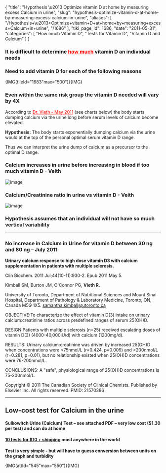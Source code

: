 {
  "title": "Hypothesis \u2013 Optimize vitamin D at home by measuring excess Calcium in urine",
  "slug": "hypothesis-optimize-vitamin-d-at-home-by-measuring-excess-calcium-in-urine",
  "aliases": [
    "/Hypothesis+\u2013+Optimize+vitamin+D+at+home+by+measuring+excess+Calcium+in+urine",
    "/1686"
  ],
  "tiki_page_id": 1686,
  "date": "2011-05-31",
  "categories": [
    "How much Vitamin D",
    "Tests for Vitamin D",
    "Vitamin D and Calcium"
  ]
}


### It is difficult to determine <a href="/posts/how-much" style="color: red; text-decoration: underline;" title="This link has an unknown page_id: 766">how much</a> vitamin D an individual needs

### Need to add vitamin D for each of the following reasons

{IMG(fileId="1683"max="500")}{IMG}

### Even within the same risk group the vitamin D needed will vary by 4X

According to <a href="/posts/dr-vieth" style="color: red; text-decoration: underline;" title="This link has an unknown page_id: 1660">Dr. Vieth - May 2011</a> (see charts below) the body starts dumping calcium via the urine long before serum levels of calcium become elevated.

 **Hypothesis:**  The body starts exponentially dumping calcium via the urine would at the top of the personal optimal serum vitamin D range.  

Thus we can interpret the urine dump of calcium as a precursor to the optimal D range.

### Calcium increases in urine before increasing in blood if too much vitamin D - Veith

<img src="/attachments/d3.mock.jpg" alt="image">

### Calcium/Creatinine ratio in urine vs vitamin D - Veith

<img src="/attachments/d3.mock.jpg" alt="image">

### Hypothesis assumes that an individual will not have so much vertical variability

---

### No increase in Calcium in Urine for vitamin D between 30 ng and 80 ng – July 2011

 **Urinary calcium response to high dose vitamin D3 with calcium supplementation in patients with multiple sclerosis.** 

Clin Biochem. 2011 Jul;44(10-11):930-2. Epub 2011 May 5.

Kimball SM, Burton JM, O'Connor PG,  **Vieth R.** 

University of Toronto, Department of Nutritional Sciences and Mount Sinai Hospital, Department of Pathology & Laboratory Medicine, Toronto, ON, Canada M5G 1X5. samantha.kimball@utoronto.ca

OBJECTIVE:To characterize the effect of vitamin D(3) intake on urinary calcium:creatinine ratios across predefined ranges of serum 25(OH)D.

DESIGN:Patients with multiple sclerosis (n=25) received escalating doses of vitamin D(3) (4000-40,000IU/d) with calcium (1200mg/d).

RESULTS: Urinary calcium:creatinine was driven by increased 25(OH)D when concentrations were <75nmol/L (r=0.424, p=0.009) and >200nmol/L (r=0.281, p=0.01), but no relationship existed when 25(OH)D concentrations were 76-200nmol/L.

CONCLUSIONS: A "safe", physiological range of 25(OH)D concentrations is 75-200nmol/L.

Copyright © 2011 The Canadian Society of Clinical Chemists. Published by Elsevier Inc. All rights reserved. PMID:     21570386

---

## Low-cost test for Calcium in the urine

#### Sulkowitch Urine (Calcium) Test  – see attached PDF – very low cost ($1.30 per test) and can do at home

#### [10 tests for $10 + shipping](https://osumex.com/order.php) most anywhere in the world

 **Test is very simple - but will have to guess conversion between units on the graph and turbidity** 

{IMG(attId="545"max="550")}{IMG}
